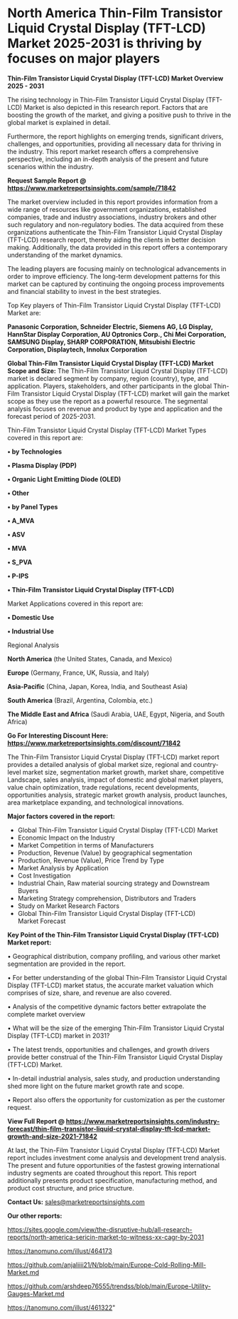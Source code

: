 # North America Thin-Film Transistor Liquid Crystal Display (TFT-LCD) Market 2025-2031 is thriving by focuses on major players

<Strong> Thin-Film Transistor Liquid Crystal Display (TFT-LCD) Market Overview 2025 - 2031</strong>

The rising technology in Thin-Film Transistor Liquid Crystal Display (TFT-LCD) Market is also depicted in this research report. Factors that are boosting the growth of the market, and giving a positive push to thrive in the global market is explained in detail.

Furthermore, the report highlights on emerging trends, significant drivers, challenges, and opportunities, providing all necessary data for thriving in the industry. This report market research offers a comprehensive perspective, including an in-depth analysis of the present and future scenarios within the industry.

<strong>Request Sample Report @ <a href=https://www.marketreportsinsights.com/sample/71842>https://www.marketreportsinsights.com/sample/71842</a></strong>

The market overview included in this report provides information from a wide range of resources like government organizations, established companies, trade and industry associations, industry brokers and other such regulatory and non-regulatory bodies. The data acquired from these organizations authenticate the Thin-Film Transistor Liquid Crystal Display (TFT-LCD) research report, thereby aiding the clients in better decision making. Additionally, the data provided in this report offers a contemporary understanding of the market dynamics.

The leading players are focusing mainly on technological advancements in order to improve efficiency. The long-term development patterns for this market can be captured by continuing the ongoing process improvements and financial stability to invest in the best strategies.

Top Key players of Thin-Film Transistor Liquid Crystal Display (TFT-LCD) Market are:

<strong>Panasonic Corporation, Schneider Electric, Siemens AG, LG Display, HannStar Display Corporation, AU Optronics Corp., Chi Mei Corporation, SAMSUNG Display, SHARP CORPORATION, Mitsubishi Electric Corporation, Displaytech, Innolux Corporation</strong>

<strong><b>Global Thin-Film Transistor Liquid Crystal Display (TFT-LCD) Market Scope and Size:</b></strong>
The Thin-Film Transistor Liquid Crystal Display (TFT-LCD) market is declared segment by company, region (country), type, and application. Players, stakeholders, and other participants in the global Thin-Film Transistor Liquid Crystal Display (TFT-LCD) market will gain the market scope as they use the report as a powerful resource. The segmental analysis focuses on revenue and product by type and application and the forecast period of 2025-2031.

Thin-Film Transistor Liquid Crystal Display (TFT-LCD) Market Types covered in this report are:

<strong>• by Technologies

• Plasma Display (PDP)

• Organic Light Emitting Diode (OLED)

• Other

• by Panel Types

• A_MVA

• ASV

• MVA

• S_PVA

• P-IPS

• Thin-Film Transistor Liquid Crystal Display (TFT-LCD)</strong>

Market Applications covered in this report are:

<strong>• Domestic Use

• Industrial Use</strong> 

Regional Analysis

<strong>North America</strong> (the United States, Canada, and Mexico)

<strong>Europe</strong> (Germany, France, UK, Russia, and Italy)

<strong>Asia-Pacific</strong> (China, Japan, Korea, India, and Southeast Asia)

<strong>South America</strong> (Brazil, Argentina, Colombia, etc.)

<strong>The Middle East and Africa</strong> (Saudi Arabia, UAE, Egypt, Nigeria, and South Africa)

<strong>Go For Interesting Discount Here: <a href=https://www.marketreportsinsights.com/discount/71842>https://www.marketreportsinsights.com/discount/71842</a></strong>

The Thin-Film Transistor Liquid Crystal Display (TFT-LCD) market report provides a detailed analysis of global market size, regional and country-level market size, segmentation market growth, market share, competitive Landscape, sales analysis, impact of domestic and global market players, value chain optimization, trade regulations, recent developments, opportunities analysis, strategic market growth analysis, product launches, area marketplace expanding, and technological innovations.

<strong><b>Major factors covered in the report:</b></strong>
<ul>
  <li>Global Thin-Film Transistor Liquid Crystal Display (TFT-LCD) Market </li>
  <li>Economic Impact on the Industry</li>
  <li>Market Competition in terms of Manufacturers</li>
  <li>Production, Revenue (Value) by geographical segmentation</li>
  <li>Production, Revenue (Value), Price Trend by Type</li>
  <li>Market Analysis by Application</li>
  <li>Cost Investigation</li>
  <li>Industrial Chain, Raw material sourcing strategy and Downstream Buyers</li>
  <li>Marketing Strategy comprehension, Distributors and Traders</li>
  <li>Study on Market Research Factors</li>
  <li>Global Thin-Film Transistor Liquid Crystal Display (TFT-LCD) Market Forecast</li>
</ul>

<strong><b>Key Point of the Thin-Film Transistor Liquid Crystal Display (TFT-LCD) Market report:</b></strong>

• Geographical distribution, company profiling, and various other market segmentation are provided in the report.

• For better understanding of the global Thin-Film Transistor Liquid Crystal Display (TFT-LCD) market status, the accurate market valuation which comprises of size, share, and revenue are also covered.

• Analysis of the competitive dynamic factors better extrapolate the complete market overview

• What will be the size of the emerging Thin-Film Transistor Liquid Crystal Display (TFT-LCD) market in 2031?

• The latest trends, opportunities and challenges, and growth drivers provide better construal of the Thin-Film Transistor Liquid Crystal Display (TFT-LCD) Market.

• In-detail industrial analysis, sales study, and production understanding shed more light on the future market growth rate and scope.

• Report also offers the opportunity for customization as per the customer request.

<strong><b>View Full Report @ <a href=https://www.marketreportsinsights.com/industry-forecast/thin-film-transistor-liquid-crystal-display-tft-lcd-market-growth-and-size-2021-71842>https://www.marketreportsinsights.com/industry-forecast/thin-film-transistor-liquid-crystal-display-tft-lcd-market-growth-and-size-2021-71842</a></b></strong>


At last, the Thin-Film Transistor Liquid Crystal Display (TFT-LCD) Market report includes investment come analysis and development trend analysis. The present and future opportunities of the fastest growing international industry segments are coated throughout this report. This report additionally presents product specification, manufacturing method, and product cost structure, and price structure.

<strong>Contact Us:</strong>
sales@marketreportsinsights.com

<strong>Our other reports:</strong>

<a href=https://sites.google.com/view/the-disruptive-hub/all-research-reports/north-america-sericin-market-to-witness-xx-cagr-by-2031>https://sites.google.com/view/the-disruptive-hub/all-research-reports/north-america-sericin-market-to-witness-xx-cagr-by-2031</a>

<a href=https://tanomuno.com/illust/464173>https://tanomuno.com/illust/464173</a>

<a href=https://github.com/anjaliiii21/N/blob/main/Europe-Cold-Rolling-Mill-Market.md>https://github.com/anjaliiii21/N/blob/main/Europe-Cold-Rolling-Mill-Market.md</a>

<a href=https://github.com/arshdeep76555/trendss/blob/main/Europe-Utility-Gauges-Market.md>https://github.com/arshdeep76555/trendss/blob/main/Europe-Utility-Gauges-Market.md</a>

<a href=https://tanomuno.com/illust/461322>https://tanomuno.com/illust/461322</a>"
